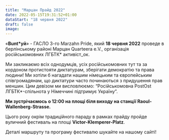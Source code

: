 ```yaml
---
title: "Марцан Прайд 2022"
date: 2022-05-15T19:31:52+01:00
dataStart: "18 червня 2022"
draft: false
image:
---
```

«**Bunt\*уй**» - ГАСЛО 3-го Marzahn Pride, який **18 червня 2022** проведе в берлінському районі Марцан Quarteera e.V., організація російськомовних ЛГБТК\* активіст_ок. 

Ми закликаємо всіх однодумців, усіх російськомовних тут та за кордоном протистояти диктатурам, зберігати демократію та права людини! Ми хотіли б нагадати нашим німецьким та європейським співгромадянам, що диктатури часто починаються з придушення прав меншин. Цим девізом ми висловлюємо: “Російськомовна PostOst ЛГБТК\*-спільнота у Німеччині підтримує Україну”.

**Ми зустрічаємось о 12:00 на площі біля виходу на станції Raoul-Wallenberg-Strasse.**

Цього року окрім традиційного параду в рамках прайду пройде вуличний фестиваль на площі **Victor-Klemperer-Platz**.

Деталі маршруту та програму фестивалю шукайте на нашому сайті!
